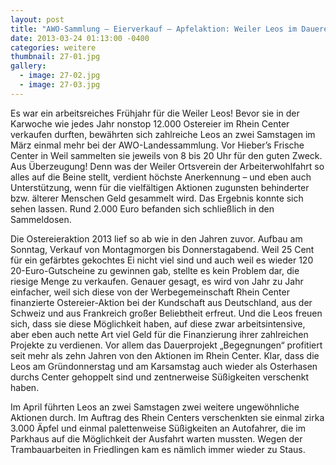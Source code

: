 ```yaml
---
layout: post
title: "AWO-Sammlung – Eierverkauf – Apfelaktion: Weiler Leos im Dauereinsatz"
date: 2013-03-24 01:13:00 -0400
categories: weitere
thumbnail: 27-01.jpg
gallery:
  - image: 27-02.jpg
  - image: 27-03.jpg
---
```

Es war ein arbeitsreiches Frühjahr für die Weiler Leos! Bevor sie in der Karwoche wie jedes Jahr nonstop 12.000 Ostereier im Rhein Center verkaufen durften, bewährten sich zahlreiche Leos an zwei Samstagen im März einmal mehr bei der AWO-Landessammlung. Vor Hieber’s Frische Center in Weil sammelten sie jeweils von 8 bis 20 Uhr für den guten Zweck. Aus Überzeugung! Denn was der Weiler Ortsverein der Arbeiterwohlfahrt so alles auf die Beine stellt, verdient höchste Anerkennung – und eben auch Unterstützung, wenn für die vielfältigen Aktionen zugunsten behinderter bzw. älterer Menschen Geld gesammelt wird. Das Ergebnis konnte sich sehen lassen. Rund 2.000 Euro befanden sich schließlich in den Sammeldosen.

Die Ostereieraktion 2013 lief so ab wie in den Jahren zuvor. Aufbau am Sonntag, Verkauf von Montagmorgen bis Donnerstagabend. Weil 25 Cent für ein gefärbtes gekochtes Ei nicht viel sind und auch weil es wieder 120 20-Euro-Gutscheine zu gewinnen gab, stellte es kein Problem dar, die riesige Menge zu verkaufen. Genauer gesagt, es wird von Jahr zu Jahr einfacher, weil sich diese von der Werbegemeinschaft Rhein Center finanzierte Ostereier-Aktion bei der Kundschaft aus Deutschland, aus der Schweiz und aus Frankreich großer Beliebtheit erfreut. Und die Leos freuen sich, dass sie diese Möglichkeit haben, auf diese zwar arbeitsintensive, aber eben auch nette Art viel Geld für die Finanzierung ihrer zahlreichen Projekte zu verdienen. Vor allem das Dauerprojekt „Begegnungen“ profitiert seit mehr als zehn Jahren von den Aktionen im Rhein Center. Klar, dass die Leos am Gründonnerstag und am Karsamstag auch wieder als Osterhasen durchs Center gehoppelt sind und zentnerweise Süßigkeiten verschenkt haben.

Im April führten Leos an zwei Samstagen zwei weitere ungewöhnliche Aktionen durch. Im Auftrag des Rhein Centers verschenkten sie einmal zirka 3.000 Äpfel und einmal palettenweise Süßigkeiten an Autofahrer, die im Parkhaus auf die Möglichkeit der Ausfahrt warten mussten. Wegen der Trambauarbeiten in Friedlingen kam es nämlich immer wieder zu Staus.